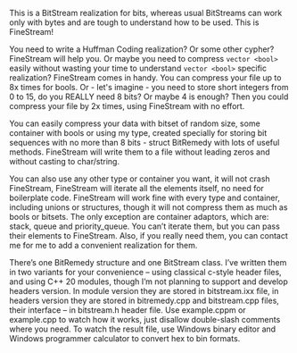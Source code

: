 This is a BitStream realization for bits, whereas usual BitStreams can work only with bytes and are tough to understand how to be used.
This is FineStream!

You need to write a Huffman Coding realization? Or some other cypher? FineStream will help you. Or maybe you need to compress ``vector <bool>`` easily without wasting your time to understand ``vector <bool>`` specific realization? FineStream comes in handy. You can compress your file up to 8x times for bools. Or - let's imagine - you need to store short integers from 0 to 15, do you REALLY need 8 bits? Or maybe 4 is enough? Then you could compress your file by 2x times, using FineStream with no effort.

You can easily compress your data with bitset of random size, some container with bools or using my type, created specially for storing bit sequences with no more than 8 bits - struct BitRemedy with lots of useful methods. FineStream will write them to a file without leading zeros and without casting to char/string.

You can also use any other type or container you want, it will not crash FineStream, FineStream will iterate all the elements itself, no need for boilerplate code. FineStream will work fine with every type and container, including unions or structures, though it will not compress them as much as bools or bitsets. The only exception are container adaptors, which are: stack, queue and priority_queue. You can’t iterate them, but you can pass their elements to FineStream. Also, if you really need them, you can contact me for me to add a convenient realization for them.

There’s one BitRemedy structure and one BitStream class. I’ve written them in two variants for your convenience – using classical c-style header files, and using C++ 20 modules, though I’m not planning to support and develop headers version. In module version they are stored in bitstream.ixx file, in headers version they are stored in bitremedy.cpp and bitstream.cpp files, their interface – in bitstream.h header file. Use example.cppm or example.cpp to watch how it works, just disallow double-slash comments where you need. To watch the result file, use Windows binary editor and Windows programmer calculator to convert hex to bin formats.  
